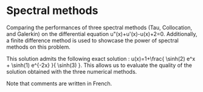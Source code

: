 # Spectral methods

Comparing the performances of three spectral methods (Tau, Collocation, and Galerkin) on the differential equation u"(x)+u'(x)-u(x)+2=0. Additionally, a finite difference method is used to showcase the power of spectral methods on this problem.

This solution admits the following exact solution : u(x)=1+\frac{ \sinh(2) e^x + \sinh(1) e^{-2x} }{ \sinh(3) }. This allows us to evaluate the quality of the solution obtained with the three numerical methods.

Note that comments are written in French.
